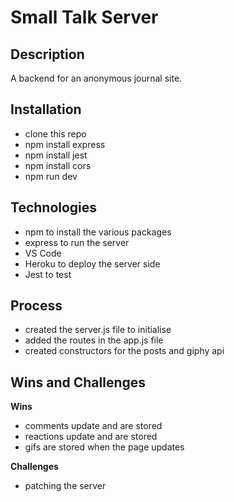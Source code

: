 # Small Talk Server

## Description

A backend for an anonymous journal site.

## Installation
- clone this repo
- npm install express
- npm install jest
- npm install cors
- npm run dev

## Technologies

- npm to install the various packages
- express to run the server
- VS Code
- Heroku to deploy the server side
- Jest to test

## Process

- created the server.js file to initialise 
- added the routes in the app.js file
- created constructors for the posts and giphy api

## Wins and Challenges

**Wins**
- comments update and are stored
- reactions update and are stored
- gifs are stored when the page updates


**Challenges**

- patching the server
